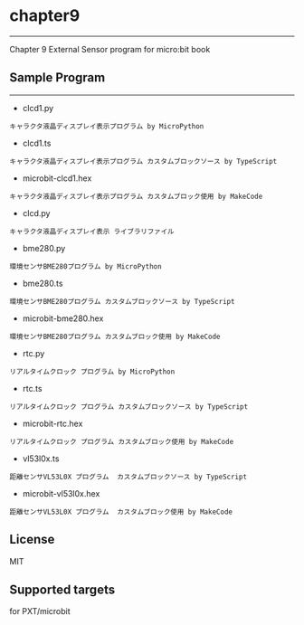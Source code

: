 # chapter9
---
Chapter 9 External Sensor program for micro:bit book

## Sample Program
---
* clcd1.py
```
キャラクタ液晶ディスプレイ表示プログラム by MicroPython
```
* clcd1.ts
```
キャラクタ液晶ディスプレイ表示プログラム カスタムブロックソース by TypeScript
```
*  microbit-clcd1.hex
```
キャラクタ液晶ディスプレイ表示プログラム カスタムブロック使用 by MakeCode
```
* clcd.py
```
キャラクタ液晶ディスプレイ表示 ライブラリファイル
```
* bme280.py
```
環境センサBME280プログラム by MicroPython
```
* bme280.ts
```
環境センサBME280プログラム カスタムブロックソース by TypeScript
```
* microbit-bme280.hex
```
環境センサBME280プログラム カスタムブロック使用 by MakeCode
```
* rtc.py
```
リアルタイムクロック プログラム by MicroPython
```
* rtc.ts
```
リアルタイムクロック プログラム カスタムブロックソース by TypeScript
```
* microbit-rtc.hex
```
リアルタイムクロック プログラム カスタムブロック使用 by MakeCode
```
* vl53l0x.ts
```
距離センサVL53L0X プログラム  カスタムブロックソース by TypeScript
```
* microbit-vl53l0x.hex
```
距離センサVL53L0X プログラム  カスタムブロック使用 by MakeCode
```
## License
MIT

## Supported targets

for PXT/microbit

